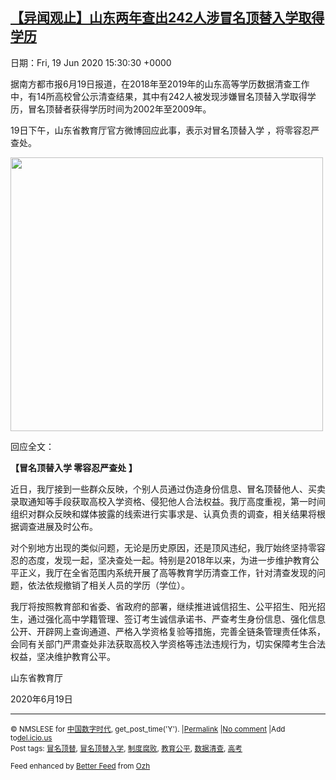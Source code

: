 [【异闻观止】山东两年查出242人涉冒名顶替入学取得学历](https://chinadigitaltimes.net/chinese/2020/06/%e3%80%90%e5%bc%82%e9%97%bb%e8%a7%82%e6%ad%a2%e3%80%91%e5%b1%b1%e4%b8%9c%e4%b8%a4%e5%b9%b4%e6%9f%a5%e5%87%ba242%e4%ba%ba%e6%b6%89%e5%86%92%e5%90%8d%e9%a1%b6%e6%9b%bf%e5%85%a5%e5%ad%a6%e5%8f%96/)
------
日期：Fri, 19 Jun 2020 15:30:30 +0000

<p>据南方都市报6月19日报道，在2018年至2019年的山东高等学历数据清查工作中，有14所高校曾公示清查结果，其中有242人被发现涉嫌冒名顶替入学取得学历，冒名顶替者获得学历时间为2002年至2009年。</p><p>19日下午，山东省教育厅官方微博回应此事，表示对冒名顶替入学 ，将零容忍严查处。</p><p><img class="aligncenter wp-image-647698" src="https://chinadigitaltimes.net/chinese/files/2020/06/f197-ivffpcs6735901.jpg" alt="" width="500" height="438" srcset="https://chinadigitaltimes.net/chinese/files/2020/06/f197-ivffpcs6735901.jpg 600w, https://chinadigitaltimes.net/chinese/files/2020/06/f197-ivffpcs6735901-300x263.jpg 300w" sizes="(max-width: 500px) 100vw, 500px" /></p><p>回应全文：</p><p><strong>【冒名顶替入学 零容忍严查处 】</strong></p><p>近日，我厅接到一些群众反映，个别人员通过伪造身份信息、冒名顶替他人、买卖录取通知等手段获取高校入学资格、侵犯他人合法权益。我厅高度重视，第一时间组织对群众反映和媒体披露的线索进行实事求是、认真负责的调查，相关结果将根据调查进展及时公布。</p><p>对个别地方出现的类似问题，无论是历史原因，还是顶风违纪，我厅始终坚持零容忍的态度，发现一起，坚决查处一起。特别是2018年以来，为进一步维护教育公平正义，我厅在全省范围内系统开展了高等教育学历清查工作，针对清查发现的问题，依法依规撤销了相关人员的学历（学位）。</p><p>我厅将按照教育部和省委、省政府的部署，继续推进诚信招生、公平招生、阳光招生，通过强化高中学籍管理、签订考生诚信承诺书、严查考生身份信息、强化信息公开、开辟网上查询通道、严格入学资格复验等措施，完善全链条管理责任体系，会同有关部门严肃查处非法获取高校入学资格等违法违规行为，切实保障考生合法权益，坚决维护教育公平。</p><p>山东省教育厅</p><p>2020年6月19日</p><hr /><p><small>&copy; NMSLESE for <a href="https://chinadigitaltimes.net/chinese">中国数字时代</a>, get_post_time('Y'). |<a href="https://chinadigitaltimes.net/chinese/2020/06/%e3%80%90%e5%bc%82%e9%97%bb%e8%a7%82%e6%ad%a2%e3%80%91%e5%b1%b1%e4%b8%9c%e4%b8%a4%e5%b9%b4%e6%9f%a5%e5%87%ba242%e4%ba%ba%e6%b6%89%e5%86%92%e5%90%8d%e9%a1%b6%e6%9b%bf%e5%85%a5%e5%ad%a6%e5%8f%96/">Permalink</a> |<a href="https://chinadigitaltimes.net/chinese/2020/06/%e3%80%90%e5%bc%82%e9%97%bb%e8%a7%82%e6%ad%a2%e3%80%91%e5%b1%b1%e4%b8%9c%e4%b8%a4%e5%b9%b4%e6%9f%a5%e5%87%ba242%e4%ba%ba%e6%b6%89%e5%86%92%e5%90%8d%e9%a1%b6%e6%9b%bf%e5%85%a5%e5%ad%a6%e5%8f%96/#comments">No comment</a> |Add to<a href="http://del.icio.us/post?url=https://chinadigitaltimes.net/chinese/2020/06/%e3%80%90%e5%bc%82%e9%97%bb%e8%a7%82%e6%ad%a2%e3%80%91%e5%b1%b1%e4%b8%9c%e4%b8%a4%e5%b9%b4%e6%9f%a5%e5%87%ba242%e4%ba%ba%e6%b6%89%e5%86%92%e5%90%8d%e9%a1%b6%e6%9b%bf%e5%85%a5%e5%ad%a6%e5%8f%96/&amp;title=【异闻观止】山东两年查出242人涉冒名顶替入学取得学历">del.icio.us</a><br/>Post tags: <a href="https://chinadigitaltimes.net/chinese/tag/%e5%86%92%e5%90%8d%e9%a1%b6%e6%9b%bf/" rel="tag">冒名顶替</a>, <a href="https://chinadigitaltimes.net/chinese/tag/%e5%86%92%e5%90%8d%e9%a1%b6%e6%9b%bf%e5%85%a5%e5%ad%a6/" rel="tag">冒名顶替入学</a>, <a href="https://chinadigitaltimes.net/chinese/tag/%e5%88%b6%e5%ba%a6%e8%85%90%e8%b4%a5/" rel="tag">制度腐败</a>, <a href="https://chinadigitaltimes.net/chinese/tag/%e6%95%99%e8%82%b2%e5%85%ac%e5%b9%b3/" rel="tag">教育公平</a>, <a href="https://chinadigitaltimes.net/chinese/tag/%e6%95%b0%e6%8d%ae%e6%b8%85%e6%9f%a5/" rel="tag">数据清查</a>, <a href="https://chinadigitaltimes.net/chinese/tag/%e9%ab%98%e8%80%83/" rel="tag">高考</a><br/></small></p><p><small>Feed enhanced by <a href='http://planetozh.com/blog/my-projects/wordpress-plugin-better-feed-rss/'>Better Feed</a> from  <a href='http://planetozh.com/blog/'>Ozh</a></small></p>

